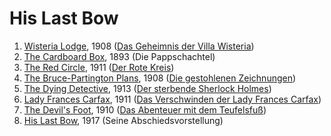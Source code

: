 # His Last Bow

1.  [Wisteria Lodge](/src/last/wist/en/content), 1908 ([Das Geheimnis der Villa Wisteria](/src/last/wist/de/content))
2.  [The Cardboard Box](/src/last/card/en/content), 1893 (Die Pappschachtel)
3.  [The Red Circle](/src/last/redc/en/content), 1911 ([Der Rote Kreis](/src/last/redc/de/content))
4.  [The Bruce-Partington Plans](/src/last/bruc/en/content), 1908 ([Die gestohlenen Zeichnungen](/src/last/bruc/de/content))
5.  [The Dying Detective](/src/last/dyin/en/content), 1913 ([Der sterbende Sherlock Holmes](/src/last/dyin/de/content))
6.  [Lady Frances Carfax](/src/last/lady/en/content), 1911 ([Das Verschwinden der Lady Frances Carfax](/src/last/lady/de/content))
7.  [The Devil's Foot](/src/last/devi/en/content), 1910 ([Das Abenteuer mit dem Teufelsfuß](/src/last/devi/de/content))
8.  [His Last Bow](/src/last/last/en/content), 1917 (Seine Abschiedsvorstellung)
